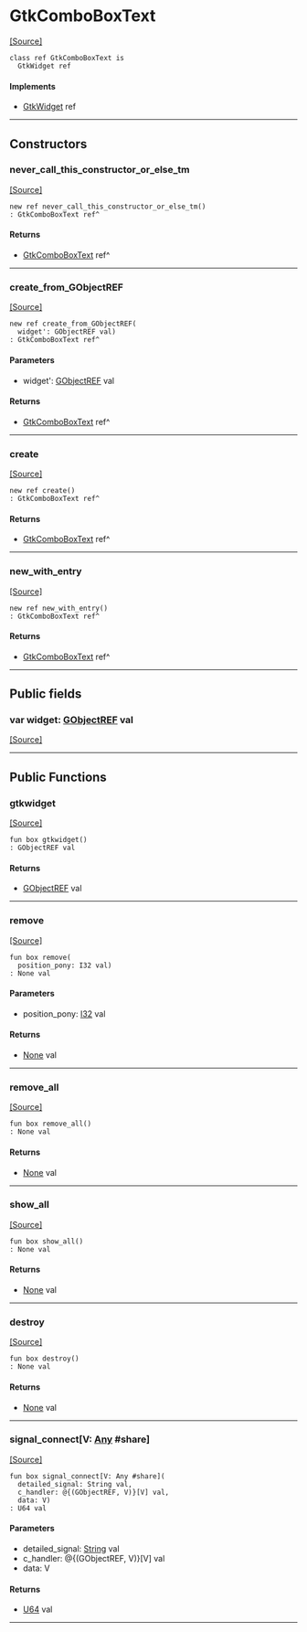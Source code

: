 # GtkComboBoxText
<span class="source-link">[[Source]](src/gtk3/GtkComboBoxText.md#L6)</span>
```pony
class ref GtkComboBoxText is
  GtkWidget ref
```

#### Implements

* [GtkWidget](gtk3-GtkWidget.md) ref

---

## Constructors

### never_call_this_constructor_or_else_tm
<span class="source-link">[[Source]](src/gtk3/GtkComboBoxText.md#L10)</span>


```pony
new ref never_call_this_constructor_or_else_tm()
: GtkComboBoxText ref^
```

#### Returns

* [GtkComboBoxText](gtk3-GtkComboBoxText.md) ref^

---

### create_from_GObjectREF
<span class="source-link">[[Source]](src/gtk3/GtkComboBoxText.md#L13)</span>


```pony
new ref create_from_GObjectREF(
  widget': GObjectREF val)
: GtkComboBoxText ref^
```
#### Parameters

*   widget': [GObjectREF](gtk3-..-gobject-GObjectREF.md) val

#### Returns

* [GtkComboBoxText](gtk3-GtkComboBoxText.md) ref^

---

### create
<span class="source-link">[[Source]](src/gtk3/GtkComboBoxText.md#L17)</span>


```pony
new ref create()
: GtkComboBoxText ref^
```

#### Returns

* [GtkComboBoxText](gtk3-GtkComboBoxText.md) ref^

---

### new_with_entry
<span class="source-link">[[Source]](src/gtk3/GtkComboBoxText.md#L20)</span>


```pony
new ref new_with_entry()
: GtkComboBoxText ref^
```

#### Returns

* [GtkComboBoxText](gtk3-GtkComboBoxText.md) ref^

---

## Public fields

### var widget: [GObjectREF](gtk3-..-gobject-GObjectREF.md) val
<span class="source-link">[[Source]](src/gtk3/GtkComboBoxText.md#L7)</span>



---

## Public Functions

### gtkwidget
<span class="source-link">[[Source]](src/gtk3/GtkComboBoxText.md#L9)</span>


```pony
fun box gtkwidget()
: GObjectREF val
```

#### Returns

* [GObjectREF](gtk3-..-gobject-GObjectREF.md) val

---

### remove
<span class="source-link">[[Source]](src/gtk3/GtkComboBoxText.md#L58)</span>


```pony
fun box remove(
  position_pony: I32 val)
: None val
```
#### Parameters

*   position_pony: [I32](builtin-I32.md) val

#### Returns

* [None](builtin-None.md) val

---

### remove_all
<span class="source-link">[[Source]](src/gtk3/GtkComboBoxText.md#L61)</span>


```pony
fun box remove_all()
: None val
```

#### Returns

* [None](builtin-None.md) val

---

### show_all
<span class="source-link">[[Source]](src/gtk3/GtkWidget.md#L4)</span>


```pony
fun box show_all()
: None val
```

#### Returns

* [None](builtin-None.md) val

---

### destroy
<span class="source-link">[[Source]](src/gtk3/GtkWidget.md#L10)</span>


```pony
fun box destroy()
: None val
```

#### Returns

* [None](builtin-None.md) val

---

### signal_connect\[V: [Any](builtin-Any.md) #share\]
<span class="source-link">[[Source]](src/gtk3/GtkWidget.md#L13)</span>


```pony
fun box signal_connect[V: Any #share](
  detailed_signal: String val,
  c_handler: @{(GObjectREF, V)}[V] val,
  data: V)
: U64 val
```
#### Parameters

*   detailed_signal: [String](builtin-String.md) val
*   c_handler: @{(GObjectREF, V)}[V] val
*   data: V

#### Returns

* [U64](builtin-U64.md) val

---


